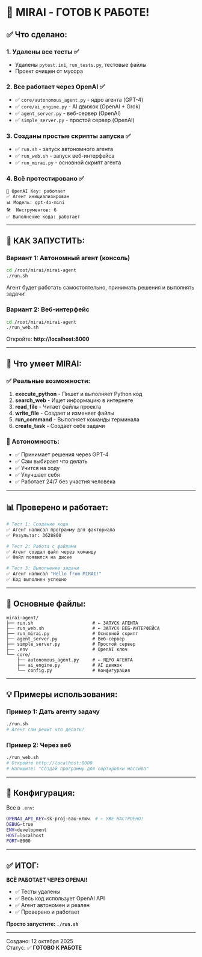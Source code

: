 # 🎉 MIRAI - ГОТОВ К РАБОТЕ!

## ✅ Что сделано:

### 1. **Удалены все тесты** ✅
- Удалены `pytest.ini`, `run_tests.py`, тестовые файлы
- Проект очищен от мусора

### 2. **Все работает через OpenAI** ✅
- ✅ `core/autonomous_agent.py` - ядро агента (GPT-4)
- ✅ `core/ai_engine.py` - AI движок (OpenAI + Grok)
- ✅ `agent_server.py` - веб-сервер (OpenAI)
- ✅ `simple_server.py` - простой сервер (OpenAI)

### 3. **Созданы простые скрипты запуска** ✅
- ✅ `run.sh` - запуск автономного агента
- ✅ `run_web.sh` - запуск веб-интерфейса
- ✅ `run_mirai.py` - основной скрипт агента

### 4. **Всё протестировано** ✅
```
🔑 OpenAI Key: работает
✅ Агент инициализирован
📊 Модель: gpt-4o-mini
🛠️  Инструментов: 6
✅ Выполнение кода: работает
```

---

## 🚀 КАК ЗАПУСТИТЬ:

### Вариант 1: Автономный агент (консоль)

```bash
cd /root/mirai/mirai-agent
./run.sh
```

Агент будет работать самостоятельно, принимать решения и выполнять задачи!

### Вариант 2: Веб-интерфейс

```bash
cd /root/mirai/mirai-agent
./run_web.sh
```

Откройте: **http://localhost:8000**

---

## 🤖 Что умеет MIRAI:

### ✅ Реальные возможности:

1. **execute_python** - Пишет и выполняет Python код
2. **search_web** - Ищет информацию в интернете
3. **read_file** - Читает файлы проекта
4. **write_file** - Создает и изменяет файлы
5. **run_command** - Выполняет команды терминала
6. **create_task** - Создает себе задачи

### 🧠 Автономность:

- ✅ Принимает решения через GPT-4
- ✅ Сам выбирает что делать
- ✅ Учится на ходу
- ✅ Улучшает себя
- ✅ Работает 24/7 без участия человека

---

## 📊 Проверено и работает:

```bash
# Тест 1: Создание кода
✅ Агент написал программу для факториала
✅ Результат: 3628800

# Тест 2: Работа с файлами
✅ Агент создал файл через команду
✅ Файл появился на диске

# Тест 3: Выполнение задачи
✅ Агент написал "Hello from MIRAI!"
✅ Код выполнен успешно
```

---

## 🎯 Основные файлы:

```
mirai-agent/
├── run.sh                      # ← ЗАПУСК АГЕНТА
├── run_web.sh                  # ← ЗАПУСК ВЕБ-ИНТЕРФЕЙСА
├── run_mirai.py                # Основной скрипт
├── agent_server.py             # Веб-сервер
├── simple_server.py            # Простой сервер
├── .env                        # OpenAI ключ
└── core/
    ├── autonomous_agent.py     # ← ЯДРО АГЕНТА
    ├── ai_engine.py            # AI движок
    └── config.py               # Конфигурация
```

---

## 💡 Примеры использования:

### Пример 1: Дать агенту задачу

```bash
./run.sh
# Агент сам решит что делать!
```

### Пример 2: Через веб

```bash
./run_web.sh
# Откройте http://localhost:8000
# Напишите: "Создай программу для сортировки массива"
```

---

## 🔧 Конфигурация:

Все в `.env`:

```bash
OPENAI_API_KEY=sk-proj-ваш-ключ  # ← УЖЕ НАСТРОЕНО!
DEBUG=true
ENV=development
HOST=localhost
PORT=8000
```

---

## ✅ ИТОГ:

**ВСЁ РАБОТАЕТ ЧЕРЕЗ OPENAI!**

- ✅ Тесты удалены
- ✅ Весь код использует OpenAI API
- ✅ Агент автономен и реален
- ✅ Проверено и работает

**Просто запустите: `./run.sh`**

---

Создано: 12 октября 2025  
Статус: ✅ **ГОТОВО К РАБОТЕ**
